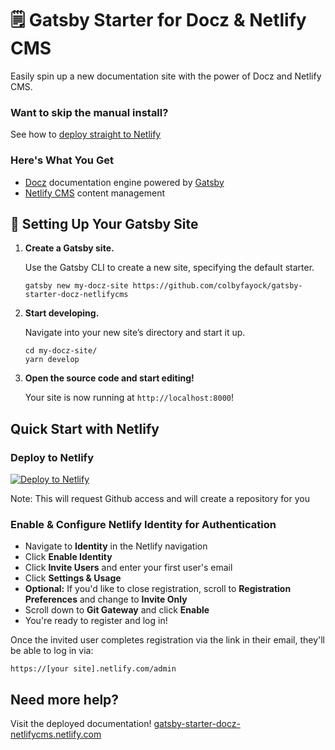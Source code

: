 # 🗒️ Gatsby Starter for Docz & Netlify CMS

Easily spin up a new documentation site with the power of Docz and Netlify CMS.

### Want to skip the manual install?
See how to [deploy straight to Netlify](#user-content-quick-start-with-netlify)

### Here's What You Get
* [Docz](https://docz.site) documentation engine powered by [Gatsby](https://www.gatsbyjs.org/)
* [Netlify CMS](https://www.netlifycms.org/) content management

## 🚀 Setting Up Your Gatsby Site

1.  **Create a Gatsby site.**

    Use the Gatsby CLI to create a new site, specifying the default starter.

    ```shell
    gatsby new my-docz-site https://github.com/colbyfayock/gatsby-starter-docz-netlifycms
    ```

1.  **Start developing.**

    Navigate into your new site’s directory and start it up.

    ```shell
    cd my-docz-site/
    yarn develop
    ```

1.  **Open the source code and start editing!**

    Your site is now running at `http://localhost:8000`!

## Quick Start with Netlify

### Deploy to Netlify
[![Deploy to Netlify](https://www.netlify.com/img/deploy/button.svg)](https://app.netlify.com/start/deploy?repository=https://github.com/colbyfayock/gatsby-starter-docz-netlifycms)

Note: This will request Github access and will create a repository for you

### Enable & Configure Netlify Identity for Authentication

* Navigate to **Identity** in the Netlify navigation
* Click **Enable Identity**
* Click **Invite Users** and enter your first user's email
* Click **Settings & Usage**
* **Optional:** If you'd like to close registration, scroll to **Registration Preferences** and change to **Invite Only**
* Scroll down to **Git Gateway** and click **Enable**
* You're ready to register and log in!

Once the invited user completes registration via the link in their email, they'll be able to log in via:

```https://[your site].netlify.com/admin```

## Need more help?
Visit the deployed documentation! [gatsby-starter-docz-netlifycms.netlify.com](https://gatsby-starter-docz-netlifycms.netlify.com/)
